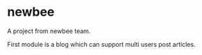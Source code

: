 newbee
======
A project from newbee team. 

First module is a blog which can support multi users post articles.
